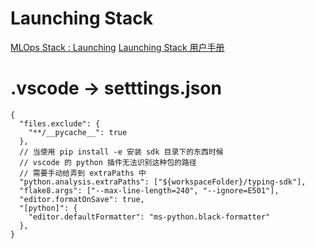# Launching Stack

[MLOps Stack : Launching](https://dptechnology.feishu.cn/wiki/wikcnHwHkYzAfsCPMDoVHxYUNIf)
[Launching Stack 用户手册](https://dptechnology.feishu.cn/wiki/wikcnKEFNPimlcPiaK34u8nyg1f)

# .vscode -> setttings.json

```
{
  "files.exclude": {
    "**/__pycache__": true
  },
  // 当使用 pip install -e 安装 sdk 目录下的东西时候
  // vscode 的 python 插件无法识别这种包的路径
  // 需要手动给弄到 extraPaths 中
  "python.analysis.extraPaths": ["${workspaceFolder}/typing-sdk"],
  "flake8.args": ["--max-line-length=240", "--ignore=E501"],
  "editor.formatOnSave": true,
  "[python]": {
    "editor.defaultFormatter": "ms-python.black-formatter"
  },
}

```
